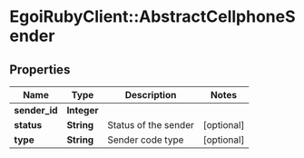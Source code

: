 # EgoiRubyClient::AbstractCellphoneSender

## Properties
Name | Type | Description | Notes
------------ | ------------- | ------------- | -------------
**sender_id** | **Integer** |  | 
**status** | **String** | Status of the sender | [optional] 
**type** | **String** | Sender code type | [optional] 


